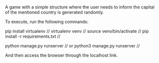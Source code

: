 A game with a simple structure where the user needs to inform 
the capital of the mentioned country is generated randomly.

To execute, run the following commands:

pip install virtualenv   //
virtualenv venv   //
source venv/bin/activate   //
pip install -r requirements.txt   //

python manage.py runserver   //
or
python3 manage.py runserver   //

And then access the browser through the localhost link.
